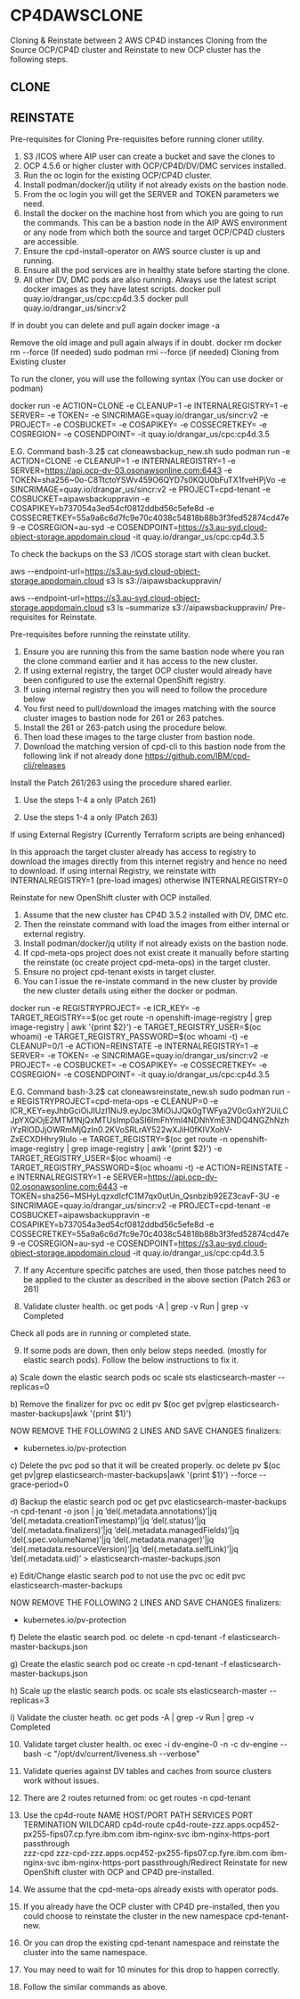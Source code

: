 # CP4DAWSCLONE

Cloning & Reinstate between 2 AWS CP4D instances
  Cloning from the Source OCP/CP4D cluster and Reinstate to new OCP cluster has the following steps.

## CLONE


## REINSTATE




Pre-requisites for Cloning
Pre-requisites before running cloner utility.
1.	S3 /ICOS where AIP user can create a bucket and save the clones to
2.	OCP 4.5.6 or higher cluster with OCP/CP4D/DV/DMC services installed.
3.	Run the oc login for the existing OCP/CP4D cluster.
4.	Install podman/docker/jq utility if not already exists on the bastion node.
5.	From the oc login you will get the SERVER and TOKEN parameters we need.
6.	Install the docker on the machine host from which you are going to run the commands. This can be a bastion node in the AIP AWS environment or any node from which both the source and target OCP/CP4D clusters are accessible.
7.	Ensure the cpd-install-operator on AWS source cluster is up and running.
8.	Ensure all the pod services are in healthy state before starting the clone.
9.	All other DV, DMC pods are also running.
Always use the latest script docker images as they have latest scripts.
docker pull quay.io/drangar_us/cpc:cp4d.3.5
docker pull quay.io/drangar_us/sincr:v2

If in doubt you can delete and pull again
docker image -a

Remove the old image and pull again always if in doubt.
docker rm <container id>
docker rm <container id> --force (If needed)
sudo podman rmi <container image id> --force (if needed)
Cloning from Existing cluster

To run the cloner, you will use the following syntax (You can use docker or podman)

docker run -e ACTION=CLONE -e CLEANUP=1 -e INTERNALREGISTRY=1 -e SERVER=<OC LOGIN SERVER> -e TOKEN=<OC LOGIN TOKEN> -e SINCRIMAGE=quay.io/drangar_us/sincr:v2 -e PROJECT=<OC PROJECT NAME> -e COSBUCKET=<S3 BUCKET NAME> -e COSAPIKEY=<S3 ACCESS KEY> -e COSSECRETKEY=<S3 SECRET KEY> -e COSREGION=<S3 REGION> -e COSENDPOINT=<S3 END POINT> -it quay.io/drangar_us/cpc:cp4d.3.5 

E.G. Command
bash-3.2$ cat cloneawsbackup_new.sh 
sudo podman run -e ACTION=CLONE -e CLEANUP=1 -e INTERNALREGISTRY=1 -e SERVER=https://api.ocp-dv-03.osonawsonline.com:6443 -e TOKEN=sha256~0o-C8TtctoYSWv459O6QYD7s0KQU0bFuTX1fveHPjVo -e SINCRIMAGE=quay.io/drangar_us/sincr:v2 -e PROJECT=cpd-tenant -e COSBUCKET=aipawsbackuppravin -e COSAPIKEY=b737054a3ed54cf0812ddbd56c5efe8d -e COSSECRETKEY=55a9a6c6d7fc9e70c4038c54818b88b3f3fed52874cd47e9 -e COSREGION=au-syd -e COSENDPOINT=https://s3.au-syd.cloud-object-storage.appdomain.cloud -it quay.io/drangar_us/cpc:cp4d.3.5

To check the backups on the S3 /ICOS storage start with clean bucket.

aws --endpoint-url=https://s3.au-syd.cloud-object-storage.appdomain.cloud s3 ls s3://aipawsbackuppravin/

aws --endpoint-url=https://s3.au-syd.cloud-object-storage.appdomain.cloud s3 ls –summarize s3://aipawsbackuppravin/
Pre-requisites for Reinstate.

Pre-requisites before running the reinstate utility.
1.	Ensure you are running this from the same bastion node where you ran the clone command earlier and it has access to the new cluster.
2.	If using external registry, the target OCP cluster would already have been configured to use the external OpenShift registry.
3.	If using internal registry then you will need to follow the procedure below
4.	You first need to pull/download the images matching with the source cluster images to bastion node for 261 or 263 patches.
5.	Install the 261 or 263-patch using the procedure below.
6.	Then load these images to the targe cluster from bastion node.
7.	Download the matching version of cpd-cli to this bastion node from the following link if not already done https://github.com/IBM/cpd-cli/releases

Install the Patch 261/263 using the procedure shared earlier.
1.	Use the steps 1-4 a only (Patch 261)
 
2.	Use the steps 1-4 a only (Patch 263)
 
If using External Registry (Currently Terraform scripts are being enhanced)

In this approach the target cluster already has access to registry to download the images directly from this internet registry and hence no need to download.
If using internal Registry, we reinstate with INTERNALREGISTRY=1 (pre-load images) otherwise INTERNALREGISTRY=0

Reinstate for new OpenShift cluster with OCP installed. 

1.	Assume that the new cluster has CP4D 3.5.2 installed with DV, DMC etc.
2.	Then the reinstate command with load the images from either internal or external registry.
3.	Install podman/docker/jq utility if not already exists on the bastion node.
4.	If cpd-meta-ops project does not exist create it manually before starting the reinstate (oc create project cpd-meta-ops) in the target cluster.
5.	Ensure no project cpd-tenant exists in target cluster.
6.	You can l issue the re-instate command in the new cluster by provide the new cluster details using either the docker or podman.

docker run -e REGISTRYPROJECT=<cpd-meta-ops> -e ICR_KEY=<KEY> -e TARGET_REGISTRY==$(oc get route -n openshift-image-registry | grep image-registry | awk '{print $2}') -e TARGET_REGISTRY_USER=$(oc whoami) -e TARGET_REGISTRY_PASSWORD=$(oc whoami -t) -e CLEANUP=0/1 -e ACTION=REINSTATE -e INTERNALREGISTRY=1 -e SERVER=<OC LOGIN SERVER> -e TOKEN=<OC LOGIN TOKEN> -e SINCRIMAGE=quay.io/drangar_us/sincr:v2 -e PROJECT=<OC PROJECT NAME> -e COSBUCKET=<S3 BUCKET NAME> -e COSAPIKEY=<S3 ACCESS KEY> -e COSSECRETKEY=<S3 SECRET KEY> -e COSREGION=<S3 REGION> -e COSENDPOINT=<S3 END POINT> -it quay.io/drangar_us/cpc:cp4d.3.5 

E.G. Command
bash-3.2$ cat cloneawsreinstate_new.sh 
sudo podman run -e REGISTRYPROJECT=cpd-meta-ops -e CLEANUP=0 -e ICR_KEY=eyJhbGciOiJIUzI1NiJ9.eyJpc3MiOiJJQk0gTWFya2V0cGxhY2UiLCJpYXQiOjE2MTM1NjQxMTUsImp0aSI6ImFhYmI4NDNhYmE3NDQ4NGZhNzhiYzRlODJjOWRmMjQzIn0.2KVoSRLrAY522wXJiH0fKIVXohV-ZxECXDHhry9IuIo -e TARGET_REGISTRY=$(oc get route -n openshift-image-registry | grep image-registry | awk '{print $2}') -e TARGET_REGISTRY_USER=$(oc whoami) -e TARGET_REGISTRY_PASSWORD=$(oc whoami -t) -e ACTION=REINSTATE -e INTERNALREGISTRY=1 -e SERVER=https://api.ocp-dv-02.osonawsonline.com:6443 -e TOKEN=sha256~MSHyLqzxdIcfC1M7qx0utUn_Qsnbzib92EZ3cavF-3U -e SINCRIMAGE=quay.io/drangar_us/sincr:v2 -e PROJECT=cpd-tenant -e COSBUCKET=aipawsbackuppravin -e COSAPIKEY=b737054a3ed54cf0812ddbd56c5efe8d -e COSSECRETKEY=55a9a6c6d7fc9e70c4038c54818b88b3f3fed52874cd47e9 -e COSREGION=au-syd -e COSENDPOINT=https://s3.au-syd.cloud-object-storage.appdomain.cloud -it quay.io/drangar_us/cpc:cp4d.3.5

7.	If any Accenture specific patches are used, then those patches need to be applied to the cluster as described in the above section (Patch 263 or 261) 

8.	Validate cluster health.
oc get pods -A | grep -v Run | grep -v Completed

Check all pods are in running or completed state.

9.	If some pods are down, then only below steps needed. (mostly for elastic search pods). Follow the below instructions to fix it.

a)	Scale down the elastic search pods
oc scale sts elasticsearch-master --replicas=0

b)	Remove the finalizer for pvc
oc edit pv $(oc get pv|grep elasticsearch-master-backups|awk '{print $1}')

NOW REMOVE THE FOLLOWING 2 LINES AND SAVE CHANGES
  finalizers:
  - kubernetes.io/pv-protection

c)	Delete the pvc pod so that it will be created properly.
oc delete pv $(oc get pv|grep elasticsearch-master-backups|awk '{print $1}') --force --grace-period=0

d)	Backup the elastic search pod 
oc get pvc elasticsearch-master-backups -n cpd-tenant -o json | jq ’del(.metadata.annotations)’|jq ’del(.metadata.creationTimestamp)’|jq ’del(.status)’|jq ’del(.metadata.finalizers)’|jq ’del(.metadata.managedFields)’|jq ’del(.spec.volumeName)’|jq ’del(.metadata.manager)’|jq ’del(.metadata.resourceVersion)’|jq ’del(.metadata.selfLink)’|jq ‘del(.metadata.uid)’ > elasticsearch-master-backups.json

e)	Edit/Change elastic search pod to not use the pvc
oc edit pvc elasticsearch-master-backups

NOW REMOVE THE FOLLOWING 2 LINES AND SAVE CHANGES
  finalizers:
  - kubernetes.io/pv-protection

f)	Delete the elastic search pod.
oc delete -n cpd-tenant -f elasticsearch-master-backups.json

g)	Create the elastic search pod
oc create -n cpd-tenant -f elasticsearch-master-backups.json

h)	Scale up the elastic search pods.
oc scale sts elasticsearch-master --replicas=3

i)	Validate the cluster heath.
oc get pods -A | grep -v Run | grep -v Completed

10.	Validate target cluster health.
oc exec -i dv-engine-0 -n <NAMESPCE> -c dv-engine -- bash -c "/opt/dv/current/liveness.sh --verbose"
11.	Validate queries against DV tables and caches from source clusters work without issues.
12.	There are 2 routes returned from:  oc get routes -n cpd-tenant
13.	Use the cp4d-route
NAME         HOST/PORT                                             PATH   SERVICES        PORT                   TERMINATION            WILDCARD
cp4d-route   cp4d-route-zzz.apps.ocp452-px255-fips07.cp.fyre.ibm.com   ibm-nginx-svc   ibm-nginx-https-port   passthrough            
zzz-cpd         zzz-cpd-zzz.apps.ocp452-px255-fips07.cp.fyre.ibm.com         ibm-nginx-svc   ibm-nginx-https-port   passthrough/Redirect
Reinstate for new OpenShift cluster with OCP and CP4D pre-installed.

1.	We assume that the cpd-meta-ops already exists with operator pods.
2.	If you already have the OCP cluster with CP4D pre-installed, then you could choose to reinstate the cluster in the new namespace cpd-tenant-new.
3.	Or you can drop the existing cpd-tenant namespace and reinstate the cluster into the same namespace. 
4.	You may need to wait for 10 minutes for this drop to happen correctly.
5.	Follow the similar commands as above.

